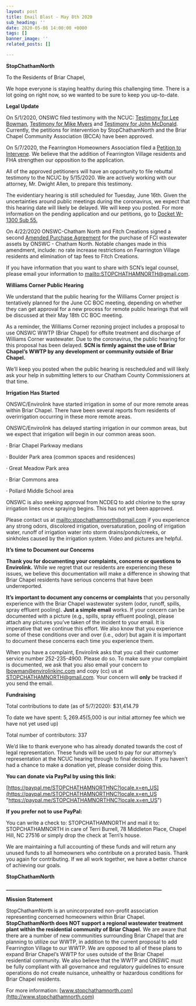 ```yaml
---
layout: post
title: Email Blast - May 8th 2020
sub_heading: ''
date: 2020-05-08 14:00:00 +0000
tags: []
banner_image: ''
related_posts: []

---
```

**StopChathamNorth**

To the Residents of Briar Chapel,

We hope everyone is staying healthy during this challenging time. There is a lot going on right now, so we wanted to be sure to keep you up-to-date.

**Legal Update**

On 5/1/2020, ONSWC filed testimony with the NCUC: [Testimony for Lee Bowman](https://starw1.ncuc.net/NCUC/ViewFile.aspx?Id=56a73db5-1dfb-4ea8-822e-3960dd7fbb27), [Testimony for Mike Myers](https://starw1.ncuc.net/NCUC/ViewFile.aspx?Id=85b894e2-2c47-471c-a19a-f934bef2aaac) and [Testimony for John McDonald](https://starw1.ncuc.net/NCUC/ViewFile.aspx?Id=8150d802-5747-44cd-b3ce-ca46891d673a). Currently, the petitions for intervention by StopChathamNorth and the Briar Chapel Community Association (BCCA) have been approved.

On 5/7/2020, the Fearrington Homeowners Association filed a [Petition to Intervene](https://starw1.ncuc.net/NCUC/ViewFile.aspx?Id=f2024428-7d2e-46ba-9588-af72a8a3d5a0). We believe that the addition of Fearrington Village residents and FHA strengthen our opposition to the application.

All of the approved petitioners will have an opportunity to file rebuttal testimony to the NCUC by 5/15/2020. We are actively working with our attorney, Mr. Dwight Allen, to prepare this testimony.

The evidentiary hearing is still scheduled for Tuesday, June 16th. Given the uncertainties around public meetings during the coronavirus, we expect that this hearing date will likely be delayed. We will keep you posted. For more information on the pending application and our petitions, go to [Docket W-1300 Sub 55.](https://starw1.ncuc.net/NCUC/page/docket-docs/PSC/DocketDetails.aspx?DocketId=117f300e-fc76-4e8e-815c-20b0340d7827)

On 4/22/2020 ONSWC-Chatham North and Fitch Creations signed a second [Amended Purchase Agreement](https://drive.google.com/file/d/1DYbYYYhgUTkqt0jzmx-GviGKiAdUsezV/view?usp=sharing) for the purchase of FCI wastewater assets by ONSWC - Chatham North. Notable changes made in this amendment, include: no rate increase restrictions on Fearrington Village residents and elimination of tap fees to Fitch Creations.

If you have information that you want to share with SCN’s legal counsel, please email your information to [mailto:STOPCHATHAMNORTH@gmail.com](mailto:STOPCHATHAMNORTH@gmail.com).

**Williams Corner Public Hearing**

We understand that the public hearing for the Williams Corner project is tentatively planned for the June CC BOC meeting, depending on whether they can get approval for a new process for remote public hearings that will be discussed at their May 18th CC BOC meeting.

As a reminder, the Williams Corner rezoning project includes a proposal to use ONSWC WWTP (Briar Chapel) for offsite treatment and discharge of Williams Corner wastewater. Due to the coronavirus, the public hearing for this proposal has been delayed. **SCN is firmly against the use of Briar Chapel’s WWTP by any development or community outside of Briar Chapel.**

We’ll keep you posted when the public hearing is rescheduled and will likely ask your help in submitting letters to our Chatham County Commissioners at that time.

**Irrigation Has Started**

ONSWC/Envirolink have started irrigation in some of our more remote areas within Briar Chapel. There have been several reports from residents of overirrigation occurring in these more remote areas.

ONSWC/Envirolink has delayed starting irrigation in our common areas, but we expect that irrigation will begin in our common areas soon.

· Briar Chapel Parkway medians

· Boulder Park area (common spaces and residences)

· Great Meadow Park area

· Briar Commons area

· Pollard Middle School area

ONSWC is also seeking approval from NCDEQ to add chlorine to the spray irrigation lines once spraying begins. This has not yet been approved.

Please contact us at [mailto:stopchathamnorth@gmail.com](mailto:stopchathamnorth@gmail.com) if you experience any strong odors, discolored irrigation, oversaturation, pooling of irrigation water, runoff of irrigation water into storm drains/ponds/creeks, or sinkholes caused by the irrigation system. Video and pictures are helpful.

**It’s time to Document our Concerns**

**Thank you for documenting your complaints, concerns or questions to Envirolink.** While we regret that our residents are experiencing these issues, we believe this documentation will make a difference in showing that Briar Chapel residents have serious concerns that have been underreported.

**It’s important to document any concerns or complaints** that you personally experience with the Briar Chapel wastewater system (odor, runoff, spills, spray effluent pooling). **Just a simple email** works. If your concern can be documented with a picture (e.g., spills, spray effluent pooling), please attach any pictures you’ve taken of the incident to your email. It is imperative that we continue this effort. We also know that you experience some of these conditions over and over (i.e., odor) but again it is important to document these concerns each time you experience them.

When you have a complaint, Envirolink asks that you call their customer service number 252-235-4900. Please do so. To make sure your complaint is documented, we ask that you also email your concern to [lbowman@envirolinkinc.com](mailto:lbowman@envirolinkinc.com) and copy (cc) us at [STOPCHATHAMNORTH@gmail.com](mailto:STOPCHATHAMNORTH@gmail.com). Your concern will **only** be tracked if you send the email.

**Fundraising**

Total contributions to date (as of 5/7/2020): $31,414.79

To date we have spent: $5,269.45 ($5,000 is our initial attorney fee which we have not yet used up)

Total number of contributors: 337

We’d like to thank everyone who has already donated towards the cost of legal representation. These funds will be used to pay for our attorney’s representation at the NCUC hearing through to final decision. If you haven’t had a chance to make a donation yet, please consider doing this.

**You can donate via PayPal by using this link:**

[https://paypal.me/STOPCHATHAMNORTHNC?locale.x=en_US](https://paypal.me/STOPCHATHAMNORTHNC?locale.x=en_US "https://paypal.me/STOPCHATHAMNORTHNC?locale.x=en_US")

**If you prefer not to use PayPal:**

You can write a check to: STOPCHATHAMNORTH and mail it to: STOPCHATHAMNORTH in care of Terri Burrell, 78 Middleton Place, Chapel Hill, NC 27516 or simply drop the check at Terri’s house.

We are maintaining a full accounting of these funds and will return any unused funds to all homeowners who contribute on a prorated basis. Thank you again for contributing. If we all work together, we have a better chance of achieving our goals.

**StopChathamNorth**

**________________________________________________________________**

**Mission Statement**

StopChathamNorth is an unincorporated non-profit association representing concerned homeowners within Briar Chapel. **StopChathamNorth does NOT support a regional wastewater treatment plant within the residential community of Briar Chapel.** We are aware that there are a number of new communities surrounding Briar Chapel that are planning to utilize our WWTP, in addition to the current proposal to add Fearrington Village to our WWTP. We are opposed to all of these plans to expand Briar Chapel’s WWTP for uses outside of the Briar Chapel residential community. We also believe that the WWTP and ONSWC must be fully compliant with all governance and regulatory guidelines to ensure operations do not create nuisance, unhealthy or hazardous conditions for Briar Chapel residents.

For more information: [www.stopchathamnorth.com](http://www.stopchathamnorth.com)